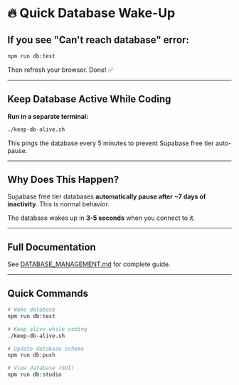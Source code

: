 # 🔥 Quick Database Wake-Up

## If you see "Can't reach database" error:

```bash
npm run db:test
```

Then refresh your browser. Done! ✅

---

## Keep Database Active While Coding

**Run in a separate terminal:**

```bash
./keep-db-alive.sh
```

This pings the database every 5 minutes to prevent Supabase free tier auto-pause.

---

## Why Does This Happen?

Supabase free tier databases **automatically pause after ~7 days of inactivity**. This is normal behavior.

The database wakes up in **3-5 seconds** when you connect to it.

---

## Full Documentation

See [DATABASE_MANAGEMENT.md](./DATABASE_MANAGEMENT.md) for complete guide.

---

## Quick Commands

```bash
# Wake database
npm run db:test

# Keep alive while coding
./keep-db-alive.sh

# Update database schema
npm run db:push

# View database (GUI)
npm run db:studio
```

